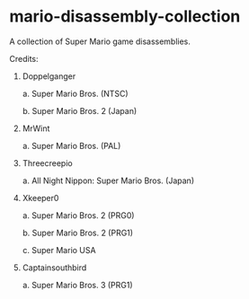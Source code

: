 # mario-disassembly-collection
A collection of Super Mario game disassemblies.

Credits:

1. Doppelganger
   
   a. Super Mario Bros. (NTSC)
   
   b. Super Mario Bros. 2 (Japan)

2. MrWint
   
   a. Super Mario Bros. (PAL)

3. Threecreepio
   
   a. All Night Nippon: Super Mario Bros. (Japan)

4. Xkeeper0
   
   a. Super Mario Bros. 2 (PRG0)

   b. Super Mario Bros. 2 (PRG1)

   c. Super Mario USA

5. Captainsouthbird
   
   a. Super Mario Bros. 3 (PRG1)
